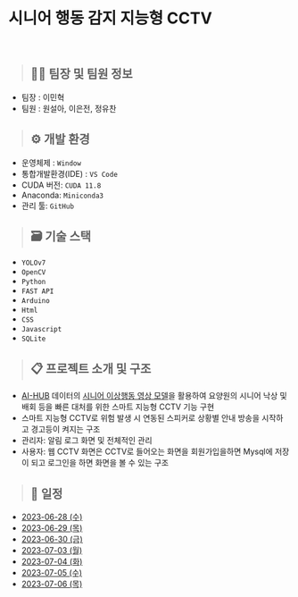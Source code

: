 <h1>시니어 행동 감지 지능형 CCTV</h1>
<br>

> <h2>🧑‍💻 팀장 및 팀원 정보</h2>
- 팀장 : 이민혁
- 팀원 : 원설아, 이은전, 정유찬

> <h2>⚙ 개발 환경</h2>
- 운영체제 : ```Window```
- 통합개발환경(IDE) : ```VS Code```
- CUDA 버전: ```CUDA 11.8```
- Anaconda: ```Miniconda3```
- 관리 툴: ```GitHub```

> <h2>🗃 기술 스택</h2>
- ```YOLOv7```
- ```OpenCV```
- ```Python```
- ```FAST API```
- ```Arduino```
- ```Html```
- ```CSS```
- ```Javascript```
- ```SQLite```

> <h2>📋 프로젝트 소개 및 구조</h2>
- [AI-HUB](https://www.aihub.or.kr/) 데이터의 [시니어 이상행동 영상 모델](https://www.aihub.or.kr/aihubdata/data/view.do?currMenu=115&topMenu=100&aihubDataSe=realm&dataSetSn=167)을 활용하여 요양원의 시니어 낙상 및 배회 등을 빠른 대처를 위한 스마트 지능형 CCTV 기능 구현
- 스마트 지능형 CCTV로 위험 발생 시 연동된 스피커로 상황별 안내 방송을 시작하고 경고등이 켜지는 구조
- 관리자: 알림 로그 화면 및 전체적인 관리
- 사용자: 웹 CCTV 화면은 CCTV로 들어오는 화면을 회원가입을하면 Mysql에 저장이 되고 로그인을 하면 화면을 볼 수 있는 구조

> <h2>📆 일정</h2>
- [2023-06-28 (수)](./20230628.md)
- [2023-06-29 (목)](./20230629.md)
- [2023-06-30 (금)](./20230630.md)
- [2023-07-03 (월)](./20230703.md)
- [2023-07-04 (화)](./20230704.md)
- [2023-07-05 (수)](./20230705.md)
- [2023-07-06 (목)](./20230706.md)

